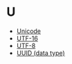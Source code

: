 # U

  * [Unicode](Unicode_28739320.html)
  * [UTF-16](UTF-16_28739321.html)
  * [UTF-8](UTF-8_28739322.html)
  * [UUID (data type)](28739323.html)

